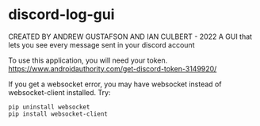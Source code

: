 # discord-log-gui
CREATED BY ANDREW GUSTAFSON AND IAN CULBERT - 2022
A GUI that lets you see every message sent in your discord account

To use this application, you will need your token.
https://www.androidauthority.com/get-discord-token-3149920/

If you get a websocket error, you may have websocket instead of websocket-client installed.
Try:

```
pip uninstall websocket
pip install websocket-client
```
